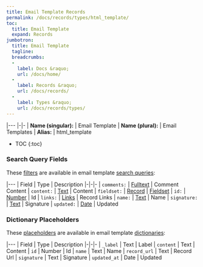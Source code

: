 ```yaml
---
title: Email Template Records
permalink: /docs/records/types/html_template/
toc:
  title: Email Template
  expand: Records
jumbotron:
  title: Email Template
  tagline: 
  breadcrumbs:
  -
    label: Docs &raquo;
    url: /docs/home/
  -
    label: Records &raquo;
    url: /docs/records/
  -
    label: Types &raquo;
    url: /docs/records/types/
---
```


|---
|-|-
| **Name (singular):** | Email Template
| **Name (plural):** | Email Templates
| **Alias:** | html_template

* TOC
{:toc}

### Search Query Fields

These [filters](/docs/search/filters/) are available in email template [search queries](/docs/search/):

|---
| Field | Type | Description
|-|-|-
| `comments:` | [Fulltext](/docs/search/filters/fulltext/) | Comment Content
| `content:` | [Text](/docs/search/filters/text/) | Content
| `fieldset:` | [Record](/docs/search/deep-search/) | [Fieldset](/docs/records/types/custom_fieldset/)
| `id:` | [Number](/docs/search/filters/numbers/) | Id
| `links:` | [Links](/docs/search/filters/links/) | Record Links
| `name:` | [Text](/docs/search/filters/text/) | Name
| `signature:` | [Text](/docs/search/filters/text/) | Signature
| `updated:` | [Date](/docs/search/filters/dates/) | Updated

### Dictionary Placeholders

These [placeholders](/docs/bots/scripting/placeholders/) are available in email template [dictionaries](/docs/bots/behaviors/dictionaries/):

|---
| Field | Type | Description
|-|-|-
| `_label` | Text | Label
| `content` | Text | Content
| `id` | Number | Id
| `name` | Text | Name
| `record_url` | Text | Record Url
| `signature` | Text | Signature
| `updated_at` | Date | Updated
